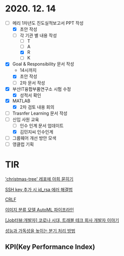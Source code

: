 # 2020. 12. 14

- [ ] 메리 1차년도 진도실적보고서 PPT 작성
  - [x] 초안 작성
  - [ ] 각 기관 별 내용 작성
    - [ ] T
    - [ ] A
    - [x] R
    - [ ] K
- [x] Goal & Responsibility 문서 작성
  - 14시까지
  - [x] 초안 작성
  - [ ] 2차 문서 작성
- [x] 부산IT융합부품연구소 시험 수정
  - [x] 성적서 확인
- [x] MATLAB
  - [x] 2차 검토 내용 회의
- [ ] Trasnfer Learning 문서 작성
- [ ] 신입 사원 교육
  - [ ] 인수 인계 문서 업데이트
  - [x] 김민지씨 인수인계
- [ ] 그룹웨어 개선 방안 모색
- [ ] 영클럽 기획

# TIR

['christmas-tree' 레포에 아희 묻히기](https://kinetic.codes//2020/12/12/christmas-tree/)

[SSH key 추가 시 id_rsa 에러 해결법](https://blog.joonas.io/170)

[CRLF](http://blog.kiyeon.net/2017/12/12/crlf/)

[이미지 분류 모델 AutoML 파이프라인](https://medium.com/daangn/%EC%9D%B4%EB%AF%B8%EC%A7%80-%EB%B6%84%EB%A5%98-%EB%AA%A8%EB%8D%B8-automl-%ED%8C%8C%EC%9D%B4%ED%94%84%EB%9D%BC%EC%9D%B8-68beb1ff15bf)

[[Job터뷰:개발자] 코로나 시대, 트래블 테크 회사 개발자 이야기](https://m.post.naver.com/viewer/postView.nhn?volumeNo=30181572&memberNo=46721894)

[성능과 가독성을 높이는 분기 처리 방법](https://jeaha.dev/80)



## KPI(Key Performance Index)